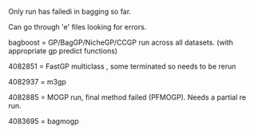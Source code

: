 Only run has failedi in bagging so far. 

Can go through 'e' files looking for errors. 


bagboost = GP/BagGP/NicheGP/CCGP run across all datasets. (with appropriate gp predict functions)

4082851 = FastGP multiclass , some terminated so needs to be rerun

4082937 = m3gp 

4082885 = MOGP run, final method failed (PFMOGP). Needs a partial re run. 

4083695 = bagmogp